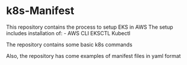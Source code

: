 # k8s-Manifest

This repository contains the process to setup EKS in AWS
The setup includes installation of:
	- AWS CLI
	  EKSCTL
	  Kubectl

The repository contains some basic k8s commands 

Also, the repository has come examples of manifest files in yaml format
